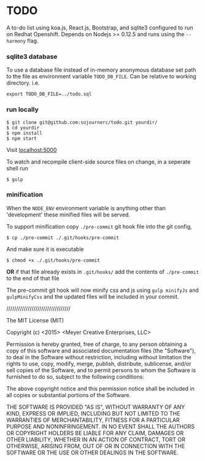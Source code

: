 
# TODO 
A to-do list using koa.js, React.js, Bootstrap, and sqlite3 configured to run on Redhat Openshift. Depends on Nodejs >= 0.12.5 and runs using the `--harmony` flag.

### sqlite3 database
To use a database file instead of in-memory anonymous database set path to the file as environment variable `TODO_DB_FILE`. Can be relative to working directory. i.e. 

    export TODO_DB_FILE=../todo.sql

### run locally

    $ git clone git@github.com:sojournerc/todo.git yourdir/
    $ cd yourdir
    $ npm install
    $ npm start

Visit [localhost:5000](http://localhost:5000)

To watch and recompile client-side source files on change, in a seperate shell run

    $ gulp

### minification

When the `NODE_ENV` environment variable is anything other than 'development' these minified files will be served.

To support minification copy `./pre-commit` git hook file into the git config,

    $ cp ./pre-commit ./.git/hooks/pre-commit

And make sure it is executable

    $ chmod +x ./.git/hooks/pre-commit

__OR__ if that file already exists in `.git/hooks/` add the contents of `./pre-commit` to the end of that file

The pre-commit git hook will now minify css and js using `gulp minifyJs` and `gulpMinifyCss` and the updated files will be included in your commit. 

/////////////////////////////////

The MIT License (MIT)

Copyright (c) <2015> <Meyer Creative Enterprises, LLC>

Permission is hereby granted, free of charge, to any person obtaining a copy
of this software and associated documentation files (the "Software"), to deal
in the Software without restriction, including without limitation the rights
to use, copy, modify, merge, publish, distribute, sublicense, and/or sell
copies of the Software, and to permit persons to whom the Software is
furnished to do so, subject to the following conditions:

The above copyright notice and this permission notice shall be included in
all copies or substantial portions of the Software.

THE SOFTWARE IS PROVIDED "AS IS", WITHOUT WARRANTY OF ANY KIND, EXPRESS OR
IMPLIED, INCLUDING BUT NOT LIMITED TO THE WARRANTIES OF MERCHANTABILITY,
FITNESS FOR A PARTICULAR PURPOSE AND NONINFRINGEMENT. IN NO EVENT SHALL THE
AUTHORS OR COPYRIGHT HOLDERS BE LIABLE FOR ANY CLAIM, DAMAGES OR OTHER
LIABILITY, WHETHER IN AN ACTION OF CONTRACT, TORT OR OTHERWISE, ARISING FROM,
OUT OF OR IN CONNECTION WITH THE SOFTWARE OR THE USE OR OTHER DEALINGS IN
THE SOFTWARE.
